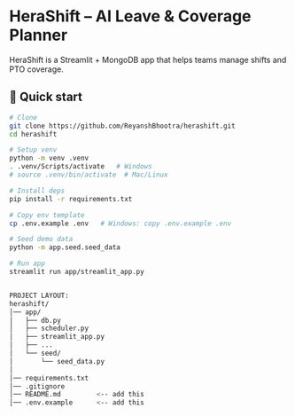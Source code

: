 # HeraShift – AI Leave & Coverage Planner

HeraShift is a Streamlit + MongoDB app that helps teams manage shifts and PTO coverage.

## 🚀 Quick start

```bash
# Clone
git clone https://github.com/ReyanshBhootra/herashift.git
cd herashift

# Setup venv
python -m venv .venv
. .venv/Scripts/activate   # Windows
# source .venv/bin/activate  # Mac/Linux

# Install deps
pip install -r requirements.txt

# Copy env template
cp .env.example .env   # Windows: copy .env.example .env

# Seed demo data
python -m app.seed.seed_data

# Run app
streamlit run app/streamlit_app.py


PROJECT LAYOUT:
herashift/
│── app/
│   ├── db.py
│   ├── scheduler.py
│   ├── streamlit_app.py
│   ├── ...
│   └── seed/
│       └── seed_data.py
│
│── requirements.txt
│── .gitignore
│── README.md         <-- add this
│── .env.example      <-- add this

